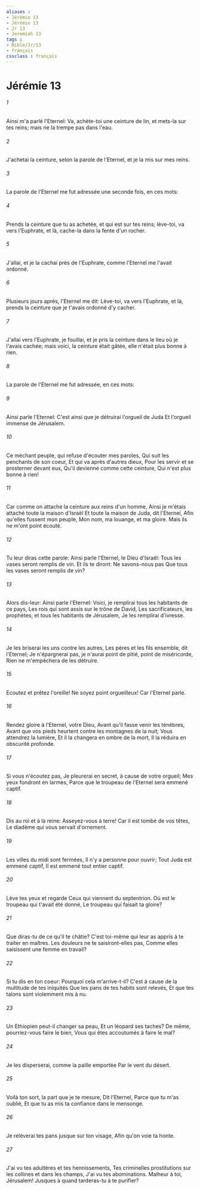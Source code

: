 ```yaml
---
aliases : 
- Jérémie 13
- Jérémie 13
- Jr 13
- Jeremiah 13
tags : 
- Bible/Jr/13
- français
cssclass : français
---
```


# Jérémie 13

###### 1
Ainsi m'a parlé l'Eternel: Va, achète-toi une ceinture de lin, et mets-la sur tes reins; mais ne la trempe pas dans l'eau.
###### 2
J'achetai la ceinture, selon la parole de l'Eternel, et je la mis sur mes reins.
###### 3
La parole de l'Eternel me fut adressée une seconde fois, en ces mots:
###### 4
Prends la ceinture que tu as achetée, et qui est sur tes reins; lève-toi, va vers l'Euphrate, et là, cache-la dans la fente d'un rocher.
###### 5
J'allai, et je la cachai près de l'Euphrate, comme l'Eternel me l'avait ordonné.
###### 6
Plusieurs jours après, l'Eternel me dit: Lève-toi, va vers l'Euphrate, et là, prends la ceinture que je t'avais ordonné d'y cacher.
###### 7
J'allai vers l'Euphrate, je fouillai, et je pris la ceinture dans le lieu où je l'avais cachée; mais voici, la ceinture était gâtée, elle n'était plus bonne à rien.
###### 8
La parole de l'Eternel me fut adressée, en ces mots:
###### 9
Ainsi parle l'Eternel: C'est ainsi que je détruirai l'orgueil de Juda Et l'orgueil immense de Jérusalem.
###### 10
Ce méchant peuple, qui refuse d'écouter mes paroles, Qui suit les penchants de son coeur, Et qui va après d'autres dieux, Pour les servir et se prosterner devant eux, Qu'il devienne comme cette ceinture, Qui n'est plus bonne à rien!
###### 11
Car comme on attache la ceinture aux reins d'un homme, Ainsi je m'étais attaché toute la maison d'Israël Et toute la maison de Juda, dit l'Eternel, Afin qu'elles fussent mon peuple, Mon nom, ma louange, et ma gloire. Mais ils ne m'ont point écouté.
###### 12
Tu leur diras cette parole: Ainsi parle l'Eternel, le Dieu d'Israël: Tous les vases seront remplis de vin. Et ils te diront: Ne savons-nous pas Que tous les vases seront remplis de vin?
###### 13
Alors dis-leur: Ainsi parle l'Eternel: Voici, je remplirai tous les habitants de ce pays, Les rois qui sont assis sur le trône de David, Les sacrificateurs, les prophètes, et tous les habitants de Jérusalem, Je les remplirai d'ivresse.
###### 14
Je les briserai les uns contre les autres, Les pères et les fils ensemble, dit l'Eternel; Je n'épargnerai pas, je n'aurai point de pitié, point de miséricorde, Rien ne m'empêchera de les détruire.
###### 15
Ecoutez et prêtez l'oreille! Ne soyez point orgueilleux! Car l'Eternel parle.
###### 16
Rendez gloire à l'Eternel, votre Dieu, Avant qu'il fasse venir les ténèbres, Avant que vos pieds heurtent contre les montagnes de la nuit; Vous attendrez la lumière, Et il la changera en ombre de la mort, Il la réduira en obscurité profonde.
###### 17
Si vous n'écoutez pas, Je pleurerai en secret, à cause de votre orgueil; Mes yeux fondront en larmes, Parce que le troupeau de l'Eternel sera emmené captif.
###### 18
Dis au roi et à la reine: Asseyez-vous à terre! Car il est tombé de vos têtes, Le diadème qui vous servait d'ornement.
###### 19
Les villes du midi sont fermées, Il n'y a personne pour ouvrir; Tout Juda est emmené captif, Il est emmené tout entier captif.
###### 20
Lève tes yeux et regarde Ceux qui viennent du septentrion. Où est le troupeau qui t'avait été donné, Le troupeau qui faisait ta gloire?
###### 21
Que diras-tu de ce qu'il te châtie? C'est toi-même qui leur as appris à te traiter en maîtres. Les douleurs ne te saisiront-elles pas, Comme elles saisissent une femme en travail?
###### 22
Si tu dis en ton coeur: Pourquoi cela m'arrive-t-il? C'est à cause de la multitude de tes iniquités Que les pans de tes habits sont relevés, Et que tes talons sont violemment mis à nu.
###### 23
Un Ethiopien peut-il changer sa peau, Et un léopard ses taches? De même, pourriez-vous faire le bien, Vous qui êtes accoutumés à faire le mal?
###### 24
Je les disperserai, comme la paille emportée Par le vent du désert.
###### 25
Voilà ton sort, la part que je te mesure, Dit l'Eternel, Parce que tu m'as oublié, Et que tu as mis ta confiance dans le mensonge.
###### 26
Je relèverai tes pans jusque sur ton visage, Afin qu'on voie ta honte.
###### 27
J'ai vu tes adultères et tes hennissements, Tes criminelles prostitutions sur les collines et dans les champs, J'ai vu tes abominations. Malheur à toi, Jérusalem! Jusques à quand tarderas-tu à te purifier?
